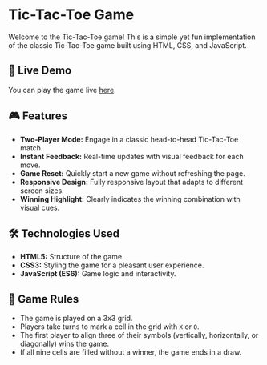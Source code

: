 # Tic-Tac-Toe Game

Welcome to the Tic-Tac-Toe game! This is a simple yet fun implementation of the classic Tic-Tac-Toe game built using HTML, CSS, and JavaScript.

## 🚀 Live Demo

You can play the game live [here](https://tic-tac-toe-gamefe02.netlify.app/).

## 🎮 Features

- **Two-Player Mode:** Engage in a classic head-to-head Tic-Tac-Toe match.
- **Instant Feedback:** Real-time updates with visual feedback for each move.
- **Game Reset:** Quickly start a new game without refreshing the page.
- **Responsive Design:** Fully responsive layout that adapts to different screen sizes.
- **Winning Highlight:** Clearly indicates the winning combination with visual cues.

## 🛠️ Technologies Used

- **HTML5:** Structure of the game.
- **CSS3:** Styling the game for a pleasant user experience.
- **JavaScript (ES6):** Game logic and interactivity.

## 📝 Game Rules

- The game is played on a 3x3 grid.
- Players take turns to mark a cell in the grid with `X` or `O`.
- The first player to align three of their symbols (vertically, horizontally, or diagonally) wins the game.
- If all nine cells are filled without a winner, the game ends in a draw.


